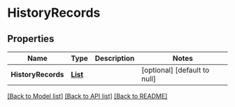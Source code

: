# HistoryRecords
## Properties

| Name | Type | Description | Notes |
|------------ | ------------- | ------------- | -------------|
| **HistoryRecords** | [**List**](HistoryRecord.md) |  | [optional] [default to null] |

[[Back to Model list]](../README.md#documentation-for-models) [[Back to API list]](../README.md#documentation-for-api-endpoints) [[Back to README]](../README.md)

